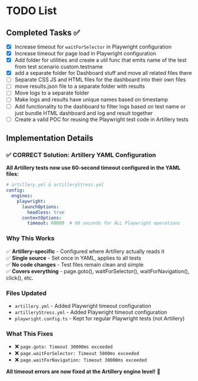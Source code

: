 # TODO List

## Completed Tasks ✅

- [x] Increase timeout for `waitForSelector` in Playwright configuration
- [x] Increase timeout for page load in Playwright configuration
- [x] Add folder for utilities and create a util func that emits name of the test from test scenario custom.testname
- [x] add a separate folder for Dashboard stuff and move all related files there
- [ ] Separate CSS JS and HTML files for the dashboard into their own files
- [ ] move results.json file to a separate folder with results
- [ ] Move logs to a separate folder
- [ ] Make logs and results have unique names based on timestamp
- [ ] Add functionality to the dashboard to filter logs based on test name or just bundle HTML dashboard and log and result together
- [ ] Create a valid POC for reusing the Playwright test code in Artillery tests
 
## Implementation Details

### ✅ CORRECT Solution: Artillery YAML Configuration

**All Artillery tests now use 60-second timeout configured in the YAML files:**

```yaml
# artillery.yml & artilleryStress.yml
config:
  engines:
    playwright:
      launchOptions:
        headless: true
      contextOptions:
        timeout: 60000  # 60 seconds for ALL Playwright operations
```

### Why This Works

✅ **Artillery-specific** - Configured where Artillery actually reads it  
✅ **Single source** - Set once in YAML, applies to all tests  
✅ **No code changes** - Test files remain clean and simple  
✅ **Covers everything** - page.goto(), waitForSelector(), waitForNavigation(), click(), etc.

### Files Updated
- `artillery.yml` - Added Playwright timeout configuration
- `artilleryStress.yml` - Added Playwright timeout configuration
- `playwright.config.ts` - Kept for regular Playwright tests (not Artillery)

### What This Fixes
- ❌ `page.goto: Timeout 30000ms exceeded`
- ❌ `page.waitForSelector: Timeout 5000ms exceeded`
- ❌ `page.waitForNavigation: Timeout 30000ms exceeded`

**All timeout errors are now fixed at the Artillery engine level!** 🎯
